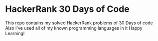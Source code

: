 # HackerRank 30 Days of Code
This repo contains my solved HackerRank problems of 30 Days of code
Also I've used all of my known programming languages in it
Happy Learning!


